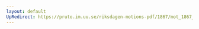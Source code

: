 ```yaml
---
layout: default
UpRedirect: https://pruto.im.uu.se/riksdagen-motions-pdf/1867/mot_1867__ak__143/mot_1867__ak__143-001.pdf
---
```

